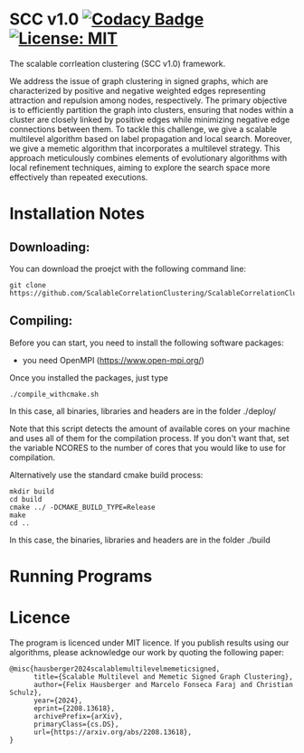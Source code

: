 # SCC v1.0 [![Codacy Badge](https://app.codacy.com/project/badge/Grade/9d0d08ba6b2d42699ab74fe5f9697bb9)](https://www.codacy.com/gh/KaHIP/KaHIP/dashboard?utm_source=github.com&amp;utm_medium=referral&amp;utm_content=KaHIP/KaHIP&amp;utm_campaign=Badge_Grade) [![License: MIT](https://img.shields.io/badge/License-MIT-yellow.svg)](https://opensource.org/licenses/MIT)

The scalable corrleation clustering (SCC v1.0) framework.

We address the issue of graph clustering in signed graphs, which are characterized by positive and negative weighted edges representing attraction and repulsion among nodes, respectively. The primary objective is to efficiently partition the graph into clusters, ensuring that nodes within a cluster are closely linked by positive edges while minimizing negative edge connections between them. To tackle this challenge, we give a scalable multilevel algorithm based on label propagation and local search. Moreover, we give  a memetic algorithm that incorporates a multilevel strategy. This approach meticulously combines elements of evolutionary algorithms with local refinement techniques, aiming to explore the search space more effectively than repeated executions. 

Installation Notes
=====
## Downloading: 
You can download the proejct with the following command line:

```console
git clone https://github.com/ScalableCorrelationClustering/ScalableCorrelationClustering
```

## Compiling: 
Before you can start, you need to install the following software packages:

- you need OpenMPI (https://www.open-mpi.org/)

Once you installed the packages, just type 
```console
./compile_withcmake.sh 
```
In this case, all binaries, libraries and headers are in the folder ./deploy/ 

Note that this script detects the amount of available cores on your machine and uses all of them for the compilation process. If you don't want that, set the variable NCORES to the number of cores that you would like to use for compilation. 

Alternatively use the standard cmake build process:
```console 
mkdir build
cd build 
cmake ../ -DCMAKE_BUILD_TYPE=Release     
make 
cd ..
```
In this case, the binaries, libraries and headers are in the folder ./build

Running Programs
=====

Licence
=====
The program is licenced under MIT licence.
If you publish results using our algorithms, please acknowledge our work by quoting the following paper:

```
@misc{hausberger2024scalablemultilevelmemeticsigned,
      title={Scalable Multilevel and Memetic Signed Graph Clustering}, 
      author={Felix Hausberger and Marcelo Fonseca Faraj and Christian Schulz},
      year={2024},
      eprint={2208.13618},
      archivePrefix={arXiv},
      primaryClass={cs.DS},
      url={https://arxiv.org/abs/2208.13618}, 
}
```


